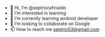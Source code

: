 - 👋 Hi, I’m @septriorafinaldo
- 👀 I’m interested in learning
- 🌱 I’m currently learning android developer
- 💞️ I’m looking to collaborate on Google
- 📫 How to reach me septrio03@gmail.com

<!---
septriorafinaldo/septriorafinaldo is a ✨ special ✨ repository because its `README.md` (this file) appears on your GitHub profile.
You can click the Preview link to take a look at your changes.
--->
